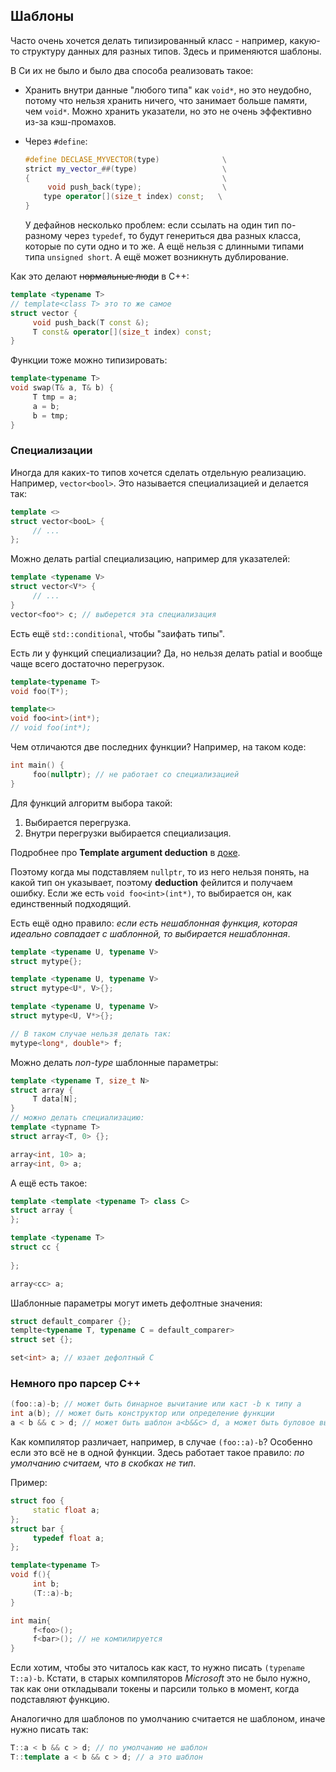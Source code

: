 ## Шаблоны

Часто очень хочется делать типизированный класс - например, какую-то структуру данных для разных типов. Здесь и применяются шаблоны.

В Си их не было и было два способа реализовать такое:

- Хранить внутри данные "любого типа" как `void*`, но это неудобно, потому что нельзя хранить ничего, что занимает больше памяти, чем `void*`.  Можно хранить указатели, но это не очень эффективно из-за кэш-промахов.

- Через `#define`:

	```c++
	#define DECLASE_MYVECTOR(type)              \
	strict my_vector_##(type)                   \
	{                                           \
	     void push_back(type);                  \
		type operator[](size_t index) const;   \
	}                                             
	```

	У дефайнов несколько проблем: если ссылать на один тип по-разному через `typedef`, то будут генериться два разных класса, которые по сути одно и то же. А ещё нельзя с длинными типами типа `unsigned short`. А ещё может возникнуть дублирование.

Как это делают ~~нормальные люди~~ в С++:

```c++
template <typename T>
// template<class T> это то же самое
struct vector {
     void push_back(T const &);
     T const& operator[](size_t index) const;
}
```

Функции тоже можно типизировать:

```c++
template<typename T>
void swap(T& a, T& b) {
     T tmp = a;
     a = b;
     b = tmp;
}
```

### Специализации

Иногда для каких-то типов хочется сделать отдельную реализацию. Например, `vector<bool>`. Это называется специализацией и делается так:

```c++
template <>
struct vector<booL> {
     // ...
};
```

Можно делать partial специализацию, например для указателей:

```c++
template <typename V>
struct vector<V*> {
     // ...
}
vector<foo*> c; // выберется эта специализация
```

Есть ещё `std::conditional`, чтобы "заифать типы".

Есть ли у функций специализации? Да, но нельзя делать patial и вообще чаще всего достаточно перегрузок.

```c++
template<typename T>
void foo(T*);

template<>
void foo<int>(int*);
// void foo(int*); 
```

Чем отличаются две последних функции? Например, на таком коде:

```c++
int main() {
     foo(nullptr); // не работает со специализацией
}
```

Для функций алгоритм выбора такой: 

1. Выбирается перегрузка.
2. Внутри перегрузки выбирается специализация.

Подробнее про **Template argument deduction** в [доке](https://en.cppreference.com/w/cpp/language/template_argument_deduction).

Поэтому когда мы подставляем `nullptr`, то из него нельзя понять, на какой тип он указывает, поэтому **deduction** фейлится и получаем ошибку. Если же есть `void foo<int>(int*)`, то выбирается он, как единственный подходящий.

Есть ещё одно правило: *если есть нешаблонная функция, которая идеально совпадает с шаблонной, то выбирается нешаблонная*.

```c++
template <typename U, typename V>
struct mytype{};

template <typename U, typename V>
struct mytype<U*, V>{};

template <typename U, typename V>
struct mytype<U, V*>{};

// В таком случае нельзя делать так:
mytype<long*, double*> f;
```

Можно делать *non-type* шаблонные параметры:

```c++
template <typename T, size_t N>
struct array {
     T data[N];
}
// можно делать специализацию:
template <typname T>
struct array<T, 0> {};

array<int, 10> a;
array<int, 0> a;
```

А ещё есть такое:

```c++
template <template <typename T> class C>
struct array {
};

template <typename T> 
struct cc {
     
};

array<cc> a;
```

Шаблонные параметры могут иметь дефолтные значения:

```c++
struct default_comparer {};
templte<typename T, typename C = default_comparer>
struct set {};

set<int> a; // юзает дефолтный C
```

### Немного про парсер C++

```c++
(foo::a)-b; // может быть бинарное вычитание или каст -b к типу а
int a(b); // может быть конструктор или определение функции
a < b && c > d; // может быть шаблон a<b&&c> d, а может быть буловое выражение
```

Как компилятор различает, например, в случае `(foo::a)-b`? Особенно если это всё не в одной функции. Здесь работает такое правило: *по умолчанию считаем, что в скобках не тип*.

Пример:

```c++
struct foo {
     static float a;
};
struct bar {
     typedef float a;
};

template<typename T>
void f(){
     int b;
     (T::a)-b;
}

int main{
     f<foo>();
     f<bar>(); // не компилируется
}
```

Если хотим, чтобы это читалось как каст, то нужно писать `(typename T::a)-b`. Кстати, в старых компиляторов *Microsoft* это не было нужно, так как они откладывали токены и парсили только в момент, когда подставляют функцию.

Аналогично для шаблонов по умолчанию считается не шаблоном, иначе нужно писать так:

```c++
T::a < b && c > d; // по умолчанию не шаблон
T::template a < b && c > d; // а это шаблон
```



